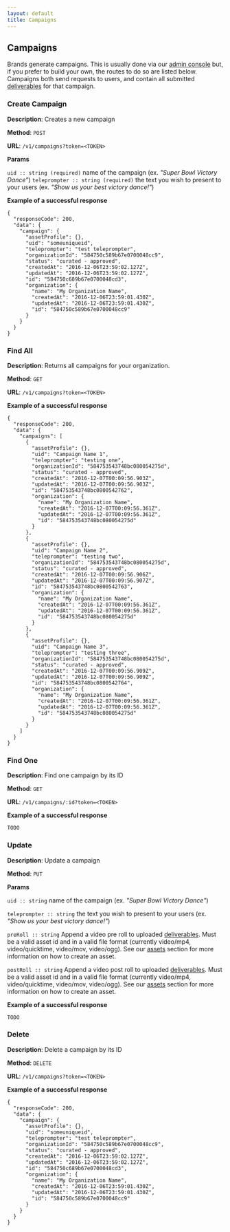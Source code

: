 ```yaml
---
layout: default
title: Campaigns
---
```


## Campaigns

Brands generate campaigns. This is usually done via our [admin console](https://admin.hilite.media) but, if you prefer to build your own, the routes to do so are listed below. Campaigns both send requests to users, and contain all submitted [deliverables](/deliverables.html) for that campaign.

[//]: # (----------------------------------------------------------------------------------------------------------------------------------------)

### Create Campaign
    
**Description**: Creates a new campaign 

**Method**: `POST`

**URL**: `/v1/campaigns?token=<TOKEN>`

**Params**    
      
`uid :: string (required)` name of the campaign (ex. _"Super Bowl Victory Dance"_)
`teleprompter :: string (required)` the text you wish to present to your users (ex. _"Show us your best victory dance!"_)

**Example of a successful response**
        
    {
      "responseCode": 200,
      "data": {
        "campaign": {
          "assetProfile": {},
          "uid": "someuniqueid",
          "teleprompter": "test teleprompter",
          "organizationId": "584750c589b67e0700048cc9",
          "status": "curated - approved",
          "createdAt": "2016-12-06T23:59:02.127Z",
          "updatedAt": "2016-12-06T23:59:02.127Z",
          "id": "584750c689b67e0700048cd3",
          "organization": {
            "name": "My Organization Name",            
            "createdAt": "2016-12-06T23:59:01.430Z",
            "updatedAt": "2016-12-06T23:59:01.430Z",
            "id": "584750c589b67e0700048cc9"
          }
        }
      }
    }    

[//]: # (----------------------------------------------------------------------------------------------------------------------------------------)

### Find All

**Description**: Returns all campaigns for your organization. 

**Method**: `GET`

**URL**: `/v1/campaigns?token=<TOKEN>`

**Example of a successful response**

    {
      "responseCode": 200,
      "data": {
        "campaigns": [
          {
            "assetProfile": {},
            "uid": "Campaign Name 1",
            "teleprompter": "testing one",
            "organizationId": "584753543748bc080054275d",
            "status": "curated - approved",
            "createdAt": "2016-12-07T00:09:56.903Z",
            "updatedAt": "2016-12-07T00:09:56.903Z",
            "id": "584753543748bc0800542762",
            "organization": {
              "name": "My Organization Name",          
              "createdAt": "2016-12-07T00:09:56.361Z",
              "updatedAt": "2016-12-07T00:09:56.361Z",
              "id": "584753543748bc080054275d"
            }
          },
          {
            "assetProfile": {},
            "uid": "Campaign Name 2",
            "teleprompter": "testing two",
            "organizationId": "584753543748bc080054275d",
            "status": "curated - approved",
            "createdAt": "2016-12-07T00:09:56.906Z",
            "updatedAt": "2016-12-07T00:09:56.907Z",
            "id": "584753543748bc0800542763",
            "organization": {
              "name": "My Organization Name",          
              "createdAt": "2016-12-07T00:09:56.361Z",
              "updatedAt": "2016-12-07T00:09:56.361Z",
              "id": "584753543748bc080054275d"
            }
          },
          {
            "assetProfile": {},
            "uid": "Campaign Name 3",
            "teleprompter": "testing three",
            "organizationId": "584753543748bc080054275d",
            "status": "curated - approved",
            "createdAt": "2016-12-07T00:09:56.909Z",
            "updatedAt": "2016-12-07T00:09:56.909Z",
            "id": "584753543748bc0800542764",
            "organization": {
              "name": "My Organization Name",          
              "createdAt": "2016-12-07T00:09:56.361Z",
              "updatedAt": "2016-12-07T00:09:56.361Z",
              "id": "584753543748bc080054275d"
            }
          }
        ]
      }
    }    

[//]: # (----------------------------------------------------------------------------------------------------------------------------------------)

### Find One

**Description**: Find one campaign by its ID 

**Method**: `GET`

**URL**: `/v1/campaigns/:id?token=<TOKEN>` 

**Example of a successful response**

    TODO

[//]: # (----------------------------------------------------------------------------------------------------------------------------------------)

### Update

**Description**: Update a campaign

**Method**: `PUT`

**Params**

`uid :: string` name of the campaign (ex. _"Super Bowl Victory Dance"_)

`teleprompter :: string` the text you wish to present to your users (ex. _"Show us your best victory dance!"_)

`preRoll :: string` Append a video pre roll to uploaded [deliverables](/deliverables.html). Must be a valid asset id and in a valid file format (currently video/mp4, video/quicktime, video/mov, video/ogg). See our [assets](/assets.html) section for more information on how to create an asset.

`postRoll :: string` Append a video post roll to uploaded [deliverables](/deliverables.html). Must be a valid asset id and in a valid file format (currently video/mp4, video/quicktime, video/mov, video/ogg). See our [assets](/assets.html) section for more information on how to create an asset.

**Example of a successful response**

    TODO


[//]: # (----------------------------------------------------------------------------------------------------------------------------------------)

### Delete

**Description**: Delete a campaign by its ID 

**Method**: `DELETE`

**URL**: `/v1/campaigns?token=<TOKEN>`

**Example of a successful response**

    {
      "responseCode": 200,
      "data": {
        "campaign": {
          "assetProfile": {},
          "uid": "someuniqueid",
          "teleprompter": "test teleprompter",
          "organizationId": "584750c589b67e0700048cc9",
          "status": "curated - approved",
          "createdAt": "2016-12-06T23:59:02.127Z",
          "updatedAt": "2016-12-06T23:59:02.127Z",
          "id": "584750c689b67e0700048cd3",
          "organization": {
            "name": "My Organization Name",            
            "createdAt": "2016-12-06T23:59:01.430Z",
            "updatedAt": "2016-12-06T23:59:01.430Z",
            "id": "584750c589b67e0700048cc9"
          }
        }
      }
    }

[//]: # ( TODO:  destroyPreRoll, and destroyPostRoll)